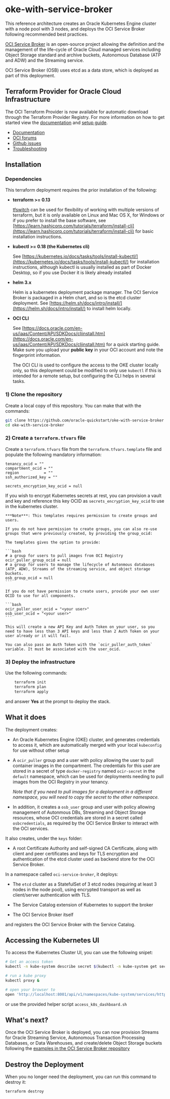# oke-with-service-broker

This reference architecture creates an Oracle Kubernetes Engine cluster with a node pool with 3 nodes, and deploys the OCI Service Broker following recommended best practices.

[OCI Service Broker](https://github.com/oracle/oci-service-broker) is an open-source project allowing the definition and the management of the life-cycle of Oracle Cloud managed services including Object Storage standard and archive buckets, Autonomous Database (ATP and ADW) and the Streaming service.

OCI Service Broker (OSB) uses etcd as a data store, which is deployed as part of this deployment.

## Terraform Provider for Oracle Cloud Infrastructure
The OCI Terraform Provider is now available for automatic download through the Terraform Provider Registry. 
For more information on how to get started view the [documentation](https://www.terraform.io/docs/providers/oci/index.html) 
and [setup guide](https://www.terraform.io/docs/providers/oci/guides/version-3-upgrade.html).

* [Documentation](https://www.terraform.io/docs/providers/oci/index.html)
* [OCI forums](https://cloudcustomerconnect.oracle.com/resources/9c8fa8f96f/summary)
* [Github issues](https://github.com/terraform-providers/terraform-provider-oci/issues)
* [Troubleshooting](https://www.terraform.io/docs/providers/oci/guides/guides/troubleshooting.html)

## Installation


### Dependencies

This terraform deployment requires the prior installation of the following:

- **terraform >= 0.13**

    [tfswitch](https://tfswitch.warrensbox.com/Install/) can be used for flexibility of working with multiple versions of terraform, but it is only available on Linux and Mac OS X, for Windows or if you prefer to install the base software, see [https://learn.hashicorp.com/tutorials/terraform/install-cli](https://learn.hashicorp.com/tutorials/terraform/install-cli) for basic installation instructions. 

- **kubectl >= 0.18 (the Kubernetes cli)**

    See [https://kubernetes.io/docs/tasks/tools/install-kubectl/](https://kubernetes.io/docs/tasks/tools/install-kubectl/) for installation instructions, although kubectl is usually installed as part of Docker Desktop, so if you use Docker it is likely already installed

- **helm 3.x**

    Helm is a kubernetes deployment package manager. The OCI Service Broker is packaged in a Helm chart, and so is the etcd cluster deployment.
    See [https://helm.sh/docs/intro/install/](https://helm.sh/docs/intro/install/) to install helm locally.

- **OCI CLI**

    See [https://docs.oracle.com/en-us/iaas/Content/API/SDKDocs/cliinstall.htm](https://docs.oracle.com/en-us/iaas/Content/API/SDKDocs/cliinstall.htm) for a quick starting guide. Make sure you upload your **public key** in your OCI account and note the fingerprint information.
    
    The OCI CLI is used to configure the access to the OKE cluster locally only, so this deployment could be modified to only use `kubectl` if this is intended for a remote setup, but configuring the CLI helps in several tasks.

### 1) Clone the repository

Create a local copy of this repository. You can make that with the commands:

```bash
git clone https://github.com/oracle-quickstart/oke-with-service-broker
cd oke-with-service-broker
```

### 2) Create a `terraform.tfvars` file

Create a `terraform.tfvars` file from the `terraform.tfvars.template` file and populate the following mandatory information:

```
tenancy_ocid = ""
compartment_ocid = ""
region           = ""
ssh_authorized_key = ""

secrets_encryption_key_ocid = null
```

If you wish to encrypt Kubernetes secrets at rest, you can provision a vault and key and reference this key OCID as `secrets_encryption_key_ocid` to use in the kubernetes cluster.

    ***Note***: This templates requires permission to create groups and users.

    If you do not have permission to create groups, you can also re-use groups that were previously created, by providing the group_ocid:

    The templates gives the option to provide:

    ```bash
    # a group for users to pull images from OCI Registry
    ocir_puller_group_ocid = null
    # a group for users to manage the lifecycle of Autonmous databases (ATP, ADW), Streams of the streaming service, and object storage buckets.
    osb_group_ocid = null
    ```

    If you do not have permission to create users, provide your own user OCID to use for all components.

    ```bash
    ocir_puller_user_ocid = "<your user>"
    osb_user_ocid = "<your user>"
    ```

    This will create a new API Key and Auth Token on your user, so you need to have less than 3 API keys and less than 2 Auth Token on your user already or it will fail.

    You can also pass an Auth Token with the `ocir_puller_auth_token` variable. It must be associated with the user_ocid.

### 3) Deploy the infrastructure

Use the following commands:

```bash
    terraform init
    terraform plan
    terraform apply
```

and answer **Yes** at the prompt to deploy the stack.

## What it does

The deployment creates:

- An Oracle Kubernetes Engine (OKE) cluster, and generates credentials to access it, which are automatically merged with your local `kubeconfig` for use without other setup

- A `ocir_puller` group and a user with policy allowing the user to pull container images in the compartment. The credentials for this user are stored in a secret of type `docker-registry` named `ocir-secret` in the `default` namespace, which can be used for deployments needing to pull images from the OCI Registry in your tenancy.

  *Note that if you need to pull images for a deployment in a different namespace, you will need to copy the secret to the other namespace.*

- In addition, it creates a `osb_user` group and user with policy allowing management of Autonmous DBs, Streaming and Object Storage resources, whose OCI credentials are stored in a secret called `osbcredentials`, as required by the OCI Service Broker to interact with the OCI services.

It also creates, under the `keys` folder:

- A root Certificate Authority and self-signed CA Certificate, along with client and peer certificates and keys for TLS encryption and authentication of the etcd cluster used as backend store for the OCI Service Broker.

In a namespace called `oci-service-broker`, it deploys:

- The `etcd` cluster as a StatefulSet of 3 etcd nodes (requiring at least 3 nodes in the node pool), using encrypted transport as well as client/server authentication with TLS.

- The Service Catalog extension of Kubernetes to support the broker

- The OCI Service Broker itself

and registers the OCI Service Broker with the Service Catalog.

## Accessing the Kubernetes UI

To access the Kubernetes Cluster UI, you can use the following snipet:

```bash
# Get an access token
kubectl -n kube-system describe secret $(kubectl -n kube-system get secret | grep oke-admin | awk '{print $1}')

# run a kube proxy
kubectl proxy &

# open your browser to
open 'http://localhost:8001/api/v1/namespaces/kube-system/services/https:kubernetes-dashboard:/proxy/#!/login'
```

or use the provided helper script `access_k8s_dashboard.sh`

## What's next?

Once the OCI Service Broker is deployed, you can now provision Streams for Oracle Streaming Service, Autonomous Transaction Processing Databases, or Data Warehouses, and create/delete Object Storage buckets following the <a href="https://github.com/oracle/oci-service-broker/tree/master/charts/oci-service-broker/samples" target="_blank">examples in the OCI Service Broker repository</a>

## Destroy the Deployment
When you no longer need the deployment, you can run this command to destroy it:

```bash
terraform destroy
```
